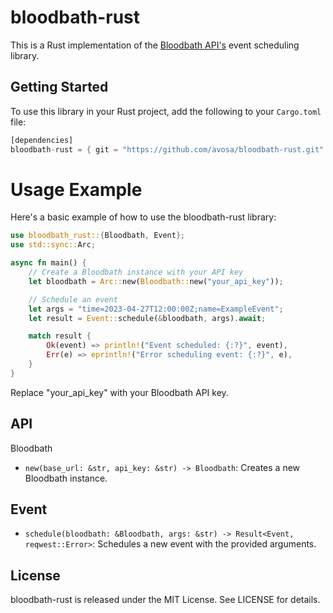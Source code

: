 # bloodbath-rust

This is a Rust implementation of the [Bloodbath API's](https://github.com/Loschcode/bloodbath-api) event scheduling library.

## Getting Started

To use this library in your Rust project, add the following to your `Cargo.toml` file:

```rust
[dependencies]
bloodbath-rust = { git = "https://github.com/avosa/bloodbath-rust.git" }
```

# Usage Example

Here's a basic example of how to use the bloodbath-rust library:

```rust
use bloodbath_rust::{Bloodbath, Event};
use std::sync::Arc;

async fn main() {
    // Create a Bloodbath instance with your API key
    let bloodbath = Arc::new(Bloodbath::new("your_api_key"));

    // Schedule an event
    let args = "time=2023-04-27T12:00:00Z;name=ExampleEvent";
    let result = Event::schedule(&bloodbath, args).await;

    match result {
        Ok(event) => println!("Event scheduled: {:?}", event),
        Err(e) => eprintln!("Error scheduling event: {:?}", e),
    }
}

```

Replace "your_api_key" with your Bloodbath API key.

## API

Bloodbath

- `new(base_url: &str, api_key: &str) -> Bloodbath`: Creates a new Bloodbath instance.

## Event

- `schedule(bloodbath: &Bloodbath, args: &str) -> Result<Event, reqwest::Error>`: Schedules a new event with the provided arguments.

## License

bloodbath-rust is released under the MIT License. See LICENSE for details.

